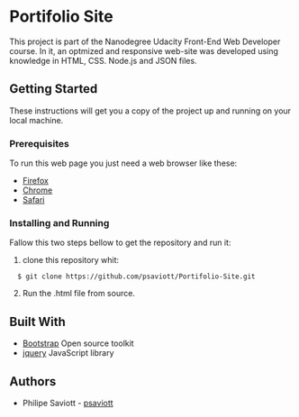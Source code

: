 # Portifolio Site

This project is part of the Nanodegree Udacity Front-End Web Developer course. In it, an optmized and responsive web-site was developed using knowledge in HTML, CSS. Node.js and JSON files.

## Getting Started

These instructions will get you a copy of the project up and running on your local machine.

### Prerequisites

To run this web page you just need a web browser like these:

* [Firefox](https://www.mozilla.org/pt-BR/firefox/ "Mozila Firefox Web page")
* [Chrome](https://www.google.com.br/chrome/ "Google Chrome Web page")
* [Safari](https://www.apple.com/br/safari/ "Safari Web page")

### Installing and Running

Fallow this two steps bellow to get the repository and run it:

1. clone this repository whit:
  ```
    $ git clone https://github.com/psaviott/Portifolio-Site.git
  ```
2. Run the .html file from source.

## Built With

* [Bootstrap](https://getbootstrap.com/ "Bootstrap Web Page") Open source toolkit
* [jquery](https://jquery.com/ "jquery Web Site") JavaScript library

## Authors

* Philipe Saviott - [psaviott](https://github.com/psaviott)
